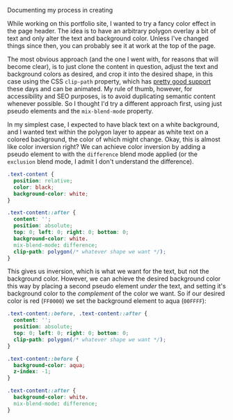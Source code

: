 Documenting my process in creating

While working on this portfolio site, I wanted to try a fancy color effect in 
the page header. The idea is to have an arbitrary polygon overlay a bit of text 
and only alter the text and background color. Unless I've changed things since 
then, you can probably see it at work at the top of the page.

The most obvious approach (and the one I went with, for reasons that will 
become clear), is to just clone the content in question, adjust the text and 
background colors as desired, and crop it into the desired shape, in this case 
using the CSS `clip-path` property, which has [pretty good 
support](https://caniuse.com/css-clip-path) these days and can be animated. My 
rule of thumb, however, for accessibility and SEO purposes, is to avoid 
duplicating semantic content whenever possible. So I thought I'd try a 
different approach first, using just pseudo elements and the `mix-blend-mode` 
property.

In my simplest case, I expected to have black text on a white background, and I 
wanted text within the polygon layer to appear as white text on a colored 
background, the color of which might change. Okay, this is almost like color 
inversion right? We can achieve color inversion by adding a pseudo element to 
with the `difference` blend mode applied (or the `exclusion` blend mode, I 
admit I don't understand the difference).

```css
.text-content {
  position: relative;
  color: black;
  background-color: white;
}

.text-content::after {
  content: '';
  position: absolute;
  top: 0; left: 0; right: 0; bottom: 0;
  background-color: white.
  mix-blend-mode: difference;
  clip-path: polygon(/* whatever shape we want */);
}
```

This gives us inversion, which is what we want for the text, but not 
the background color. However, we can achieve the desired background 
color this way by placing a second pseudo element _under_ the text, 
and setting it's background color to the _complement_ of the color we 
want. So if our desired color is red (`FF0000`) we set the background 
element to aqua (`00FFFF`):

```css
.text-content::before, .text-content::after {
  content: '';
  position: absolute;
  top: 0; left: 0; right: 0; bottom: 0;
  clip-path: polygon(/* whatever shape we want */);
}

.text-content::before {
  background-color: aqua;
  z-index: -1;
}

.text-content::after {
  background-color: white.
  mix-blend-mode: difference;
}
```
